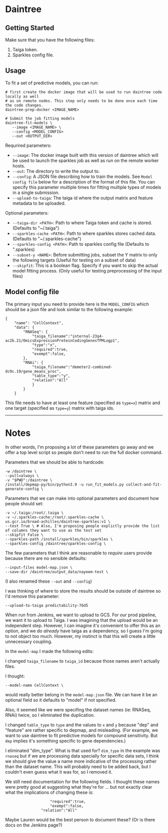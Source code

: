 # Daintree
## Getting Started
Make sure that you have the following files:
1. Taiga token.
2. Sparkles config file.  
## Usage

To fit a set of predictive models, you can run:  

```
# first create the docker image that will be used to run daintree code locally as well
# as on remote nodes. This step only needs to be done once each time the code changes.
daintree-prep-docker <IMAGE_NAME>

# Submit the job fitting models
daintree-fit-models \
   --image <IMAGE_NAME> \
   --config <MODEL_CONFIG> 
   --out <OUTPUT_DIR>
```

Requrired parameters:

* `--image`: The docker image built with this version of daintree which will be used to launch the sparkles job as well as run on the remote worker hosts.
* `--out`: The directory to write the output to.
* `--config`: A JSON file describing how to train the models. See `Model config file` below for a description of the format of this file. You can specify this parameter multiple times for fitting multiple types of models in a single submission.
* `--upload-to-taiga`: The taiga id where the output matrix and feature metadata to be uploaded. 


Optional parameters:
* `--taiga-dir <PATH>`: Path to where Taiga token and cache is stored. (Defaults to "~/.taiga")
* `--sparkles-cache <PATH>`: Path to where sparkles stores cached data. (Defaults to "~/.sparkles-cache")
* `--sparkles-config <PATH>`: Path to sparkles config file (Defaults to ".sparkles)
* `--subset-y <NAME>`: Before submitting jobs, subset the Y matrix to only the following targets (Useful for testing on a subset of data)
* `--skipfit`: This is a boolean flag. Specify if you want to skip the actual model fitting process. (Only useful for testing preprocessing of the input files)

## Model config file
The primary input you need to provide here is the `MODEL_CONFIG` which should be a json file and look similar to the following example:
```
{
    "name": "CellContext",
    "data": {
        "RNASeq": {
            "taiga_filename":"internal-23q4-ac2b.21/OmicsExpressionProteinCodingGenesTPMLogp1",
            "type":"x",
            "required":true,
            "exempt":false,
        },
        "RNAi": {
            "taiga_filename":"demeter2-combined-dc9c.19/gene_means_proc",
            "table_type":"y",
            "relation":"All"
            }
        }
    }
```
This file needs to have at least one feature (specified as `type=x`) matrix and one target (specified as `type=y`) matrix with taiga ids.




-----
# Notes

In other words, I'm proposing a lot of these parameters go away and we offer a top level script so people don't need to run the full docker command.

Parameters that we should be able to hardcode:
```
-w /daintree \ 
--pull=always \
-v "$PWD":/daintree \
/install/depmap-py/bin/python3.9 -u run_fit_models.py collect-and-fit-generate-config \
```

Parameters that we can make into optional parameters and document how people should set:

```
-v ~/.taiga:/root/.taiga \
-v ~/.sparkles-cache:/root/.sparkles-cache \
us.gcr.io/broad-achilles/daintree-sparkles:v1 \
--test True \ # Also, I'm proposing people explictly provide the list of columns they want to use as the test set
--skipfit False \
--sparkles-path /install/sparkles/bin/sparkles \
--sparkles-config /daintree/sparkles-config \
```

The few parameters that I think are reasonable to _require_ users provide because there are no
sensible defaults:
```
--input-files model-map.json \
--save-dir /daintree/output_data/nayeem-test \
```
(I also renamed these `--out` and `--config`)

I was thinking of where to store the results should be outside of daintree so I'd remove this parameter:
```
--upload-to-taiga predictability-76d5
```

When run from Jenkins, we want to upload to GCS. For our prod pipeline, we want it to upload to Taiga. I was imagining that the upload would be an independent step. However,
I can imagine it's convenient to offer this as an option, and we do _already_ have taiga as a dependency, so I guess I'm going to not object too much. However, my instinct is that this will create a little unnecessary coupling. 


In the `model-map` I made the following edits:

I changed `taiga_filename` to `taiga_id` because those names aren't actually files. 

I thought:
```
--model-name CellContext \
```
would really better belong in the `model-map.json` file. We can have it be an optional field so it defaults to "model" if not specified.

Also, it seemed like we were specifing the dataset names (ie: RNASeq, RNAi) twice, so I eliminated the duplication.

I changed `table_type` to `type` and the values to `x` and `y` because "dep" and "feature" are rather specific to depmap, and misleading. (For example, we want to use daintree to fit predictive models for compound sensitivity. But `dep` implies it's something specific to gene dependencies.)

I eliminated "dim_type". What is that used for? `dim_type` in the example was `rnaseq` but if we are processing data specially for specific data sets, I think we should give the value a name more indicative of the processing rather than the dataset name. This will probably need to be added back, but I couldn't even guess what it was for, so I removed it.

We still need documentation for the following fields. I thought these names were pretty good at suggesting what they're for ... but not exactly clear what the implications of changing these is:
```
                    "required":true,
                    "exempt":false,
                "relation":"All"
```

Maybe Lauren would be the best person to document these? (Or is there docs on the Jenkins page?)
